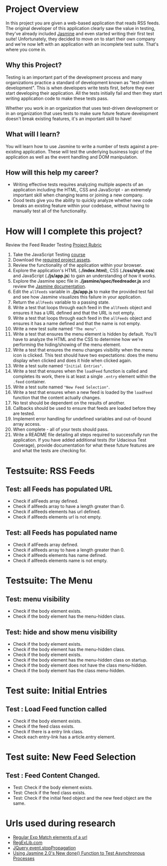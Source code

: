 # Project Overview

In this project you are given a web-based application that reads RSS feeds. The original developer of this application clearly saw the value in testing, they've already included [Jasmine](http://jasmine.github.io/) and even started writing their first test suite! Unfortunately, they decided to move on to start their own company and we're now left with an application with an incomplete test suite. That's where you come in.


## Why this Project?

Testing is an important part of the development process and many organizations practice a standard of development known as "test-driven development". This is when developers write tests first, before they ever start developing their application. All the tests initially fail and then they start writing application code to make these tests pass.

Whether you work in an organization that uses test-driven development or in an organization that uses tests to make sure future feature development doesn't break existing features, it's an important skill to have!


## What will I learn?

You will learn how to use Jasmine to write a number of tests against a pre-existing application. These will test the underlying business logic of the application as well as the event handling and DOM manipulation.


## How will this help my career?

* Writing effective tests requires analyzing multiple aspects of an application including the HTML, CSS and JavaScript - an extremely important skill when changing teams or joining a new company.
* Good tests give you the ability to quickly analyze whether new code breaks an existing feature within your codebase, without having to manually test all of the functionality.


# How will I complete this project?

Review the Feed Reader Testing [Project Rubric](https://review.udacity.com/#!/projects/3442558598/rubric)

1. Take the JavaScript Testing [course](https://www.udacity.com/course/ud549)
2. Download the [required project assets](http://github.com/udacity/frontend-nanodegree-feedreader).
3. Review the functionality of the application within your browser.
4. Explore the application's HTML (**./index.html**), CSS (**./css/style.css**) and JavaScript (**./js/app.js**) to gain an understanding of how it works.
5. Explore the Jasmine spec file in **./jasmine/spec/feedreader.js** and review the [Jasmine documentation](http://jasmine.github.io).
6. Edit the `allFeeds` variable in **./js/app.js** to make the provided test fail and see how Jasmine visualizes this failure in your application.
7. Return the `allFeeds` variable to a passing state.
8. Write a test that loops through each feed in the `allFeeds` object and ensures it has a URL defined and that the URL is not empty.
9. Write a test that loops through each feed in the `allFeeds` object and ensures it has a name defined and that the name is not empty.
10. Write a new test suite named `"The menu"`.
11. Write a test that ensures the menu element is hidden by default. You'll have to analyze the HTML and the CSS to determine how we're performing the hiding/showing of the menu element.
12. Write a test that ensures the menu changes visibility when the menu icon is clicked. This test should have two expectations: does the menu display when clicked and does it hide when clicked again.
13. Write a test suite named `"Initial Entries"`.
14. Write a test that ensures when the `loadFeed` function is called and completes its work, there is at least a single `.entry` element within the `.feed` container.
15. Write a test suite named `"New Feed Selection"`.
16. Write a test that ensures when a new feed is loaded by the `loadFeed` function that the content actually changes.
17. No test should be dependent on the results of another.
18. Callbacks should be used to ensure that feeds are loaded before they are tested.
19. Implement error handling for undefined variables and out-of-bound array access.
20. When complete - all of your tests should pass. 
21. Write a README file detailing all steps required to successfully run the application. If you have added additional tests (for Udacious Test Coverage),  provide documentation for what these future features are and what the tests are checking for.

# Testsuite: RSS Feeds

## Test: all Feeds has populated URL

* Check if allFeeds array defined.
* Check if allfeeds array to have a length greater than 0.             
* Check if allfeeds elements has url defined. 
* Check if allfeeds elements url is not empty. 


## Test: all Feeds has populated name

* Check if allFeeds array defined.
* Check if allfeeds array to have a length greater than 0.   
* Check if allfeeds elements has name defined. 
* Check if allfeeds elements name is not empty. 


# Testsuite: The Menu

## Test: menu visibility

* Check if the body element exists.
* Check if the body element has the menu-hidden class.

## Test: hide and show menu visibility

* Check if the body element exists.
* Check if the body element has the menu-hidden class.
* Check if the body element exists.
* Check if the body element has the menu-hidden class on startup.
* Check if the body element does not have the class menu-hidden.
* Check if the body element has the class menu-hidden.

# Test suite: Initial Entries

## Test : Load Feed function called 

* Check if the body element exists.
* Check if the feed class exists.
* Check if there is a entry link class.
* Check each entry-link has a article.entry element.


# Test suite: New Feed Selection

## Test : Feed Content Changed.

* Test: Check if the body element exists.
* Test: Check if the feed class exists.
* Test: Check if the initial feed object and the new feed object are the same.

# Urls used during research

* [Regular Exp Match elements of a url](http://www.regextester.com/20)
* [RegExLib.com](http://regexlib.com/Search.aspx?k=url&AspxAutoDetectCookieSupport=1)
* [JQuery event.stopPropagation](https://api.jquery.com/event.stoppropagation/)
* [Using Jasmine 2.0's New done() Function to Test Asynchronous Processes](http://www.htmlgoodies.com/beyond/javascript/stips/using-jasmine-2.0s-new-done-function-to-test-asynchronous-processes.html)
